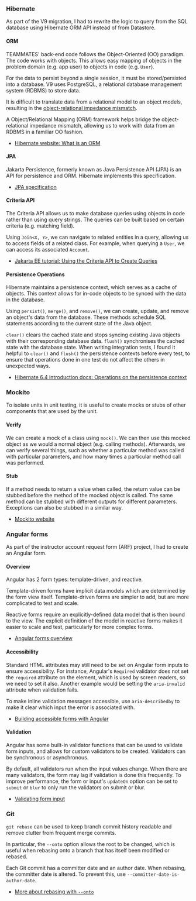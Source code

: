 
### Hibernate

As part of the V9 migration, I had to rewrite the logic to query from the SQL database using Hibernate ORM API instead of from Datastore.

#### ORM

TEAMMATES' back-end code follows the Object-Oriented (OO) paradigm. The code works with objects. This allows easy mapping of objects in the problem domain (e.g. app user) to objects in code (e.g. `User`).

For the data to persist beyond a single session, it must be stored/persisted into a database. V9 uses PostgreSQL, a relational database management system (RDBMS) to store data.

It is difficult to translate data from a relational model to an object models, resulting in the [object-relational impedance mismatch](https://en.wikipedia.org/wiki/Object%E2%80%93relational_impedance_mismatch).

A Object/Relational Mapping (ORM) framework helps bridge the object-relational impedance mismatch, allowing us to work with data from an RDBMS in a familiar OO fashion.

* [Hibernate website: What is an ORM](https://hibernate.org/orm/what-is-an-orm/)

#### JPA

Jakarta Persistence, formerly known as Java Persistence API (JPA) is an API for persistence and ORM.
Hibernate implements this specification.

* [JPA specification](https://jakarta.ee/specifications/platform/9/apidocs/jakarta/persistence/package-summary.html)

#### Criteria API

The Criteria API allows us to make database queries using objects in code rather than using query strings. The queries can be built based on certain criteria (e.g. matching field).

Using `Join<X, Y>`, we can navigate to related entities in a query, allowing us to access fields of a related class. For example, when querying a `User`, we can access its associated `Account`.

* [Jakarta EE tutorial: Using the Criteria API to Create Queries](https://jakarta.ee/learn/docs/jakartaee-tutorial/9.1/persist/persistence-criteria/persistence-criteria.html)

#### Persistence Operations

Hibernate maintains a persistence context, which serves as a cache of objects. This context allows for in-code objects to be synced with the data in the database.

Using `persist()`, `merge()`, and `remove()`, we can create, update, and remove an object's data from the database. These methods schedule SQL statements according to the current state of the Java object.

`clear()` clears the cached state and stops syncing existing Java objects with their corresponding database data. `flush()` synchronises the cached state with the database state. When writing integration tests, I found it helpful to `clear()` and `flush()` the persistence contexts before every test, to ensure that operations done in one test do not affect the others in unexpected ways.

* [Hibernate 6.4 introduction docs: Operations on the persistence context](https://docs.jboss.org/hibernate/orm/6.4/introduction/html_single/Hibernate_Introduction.html#persistence-operations)

### Mockito

To isolate units in unit testing, it is useful to create mocks or stubs of other components that are used by the unit.

#### Verify

We can create a mock of a class using `mock()`. We can then use this mocked object as we would a normal object (e.g. calling methods). Afterwards, we can verify several things, such as whether a particular method was called with particular parameters, and how many times a particular method call was performed.

#### Stub

If a method needs to return a value when called, the return value can be stubbed before the method of the mocked object is called. The same method can be stubbed with different outputs for different parameters. Exceptions can also be stubbed in a similar way.

* [Mockito website](https://site.mockito.org/)

### Angular forms

As part of the instructor account request form (ARF) project, I had to create an Angular form.

#### Overview

Angular has 2 form types: template-driven, and reactive.

Template-driven forms have implicit data models which are determined by the form view itself. Template-driven forms are simpler to add, but are more complicated to test and scale.

Reactive forms require an explicitly-defined data model that is then bound to the view. The explicit definition of the model in reactive forms makes it easier to scale and test, particularly for more complex forms.

* [Angular forms overview](https://angular.io/guide/forms-overview)

#### Accessibility

Standard HTML attributes may still need to be set on Angular form inputs to ensure accessibility. For instance, Angular's `Required` validator does not set the `required` attribute on the element, which is used by screen readers, so we need to set it also. Another example would be setting the `aria-invalid` attribute when validation fails.

To make inline validation messages accessible, use `aria-describedby` to make it clear which input the error is associated with.

* [Building accessible forms with Angular](https://coryrylan.com/blog/build-accessible-forms-with-angular)

#### Validation

Angular has some built-in validator functions that can be used to validate form inputs, and allows for custom validators to be created. Validators can be synchronous or asynchronous.

By default, all validators run when the input values change. When there are many validators, the form may lag if validation is done this frequently. To improve performance, the form or input's `updateOn` option can be set to `submit` or `blur` to only run the validators on submit or blur.

* [Validating form input](https://angular.io/guide/form-validation)

### Git

`git rebase` can be used to keep branch commit history readable and remove clutter from frequent merge commits.

In particular, the `--onto` option allows the root to be changed, which is useful when rebasing onto a branch that has itself been modified or rebased.

Each Git commit has a committer date and an author date. When rebasing, the committer date is altered. To prevent this, use `--committer-date-is-author-date`.

* [More about rebasing with `--onto`](https://thoughtbot.com/blog/rebasing-your-branch-with-git-rebase-onto)
